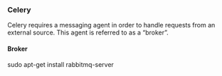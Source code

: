 ### Celery 
Celery requires a messaging agent in order to handle requests from an external source. This agent is referred to as a “broker”.

#### Broker
sudo apt-get install rabbitmq-server

